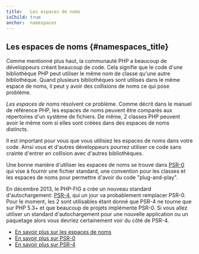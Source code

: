 ```yaml
---
title:   Les espaces de noms
isChild: true
anchor:  namespaces
---
```


## Les espaces de noms {#namespaces_title}

Comme mentionné plus haut, la communauté PHP a beaucoup de développeurs créant beaucoup de code. Cela signifie que le 
code d'une bibliothèque PHP peut utiliser le même nom de classe qu'une autre bibliothèque. Quand plusieurs bibliothèques 
sont utilisés dans le même espace de noms, il peut y avoir des collisions de noms ce qui pose problème.

_Les espaces de noms_ résolvent ce problème. Comme décrit dans le manuel de référence PHP, les espaces de noms peuvent 
être comparés aux répertoires d'un système de fichiers. De même, 2 classes PHP peuvent avoir le même nom si elles sont 
créées dans des espaces de noms distincts.

Il est important pour vous que vous utilisiez les espaces de noms dans votre code. Ainsi vous et d'autres développeurs 
pourrez utiliser ce code sans crainte d'entrer en collision avec d'autres bibliothèques.

Une bonne manière d'utiliser les espaces de noms se trouve dans [PSR-0][psr0] qui vise à fournir une fichier standard, 
une convention pour les classes et les espaces de noms pour permettre d'avoir du code "plug-and-play".

En décembre 2013, le PHP-FIG a crée un nouveau standard d'autochargement: [PSR-4][psr4], qui un jour va probablement 
remplacer PSR-0. Pour le moment, les 2 sont utilisables étant donné que PSR-4 ne tourne que sur PHP 5.3+ et que 
beaucoup de projets implémente PSR-0. Si vous allez utiliser un standard d'autochargement pour une nouvelle 
application ou un paquetage alors vous devriez certainement voir du côté de PSR-4.

* [En savoir plus sur les espaces de noms][namespaces]
* [En savoir plus sur PSR-0][psr0]
* [En savoir plus sur PSR-4][psr4]

[namespaces]: http://php.net/manual/fr/language.namespaces.php
[psr0]: https://github.com/php-fig/fig-standards/blob/master/accepted/PSR-0.md
[psr4]: https://github.com/php-fig/fig-standards/blob/master/accepted/PSR-4-autoloader.md
